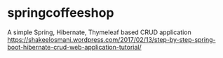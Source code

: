 # springcoffeeshop
A simple Spring, Hibernate, Thymeleaf based CRUD application
https://shakeelosmani.wordpress.com/2017/02/13/step-by-step-spring-boot-hibernate-crud-web-application-tutorial/
